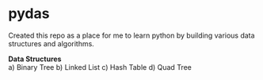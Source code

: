 # pydas
Created this repo as a place for me to learn python by building various data structures and algorithms.

**Data Structures**  
a) Binary Tree
b) Linked List
c) Hash Table
d) Quad Tree
